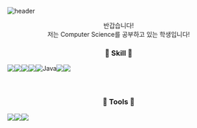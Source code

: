 
<!--
**hyjang14/hyjang14** is a ✨ _special_ ✨ repository because its `README.md` (this file) appears on your GitHub profile.

Here are some ideas to get you started:

- 🔭 I’m currently working on ...
- 🌱 I’m currently learning ...
- 👯 I’m looking to collaborate on ...
- 🤔 I’m looking for help with ...
- 💬 Ask me about ...
- 📫 How to reach me: ...
- 😄 Pronouns: ...
- ⚡ Fun fact: ...
-->
![header](https://capsule-render.vercel.app/api?type=waving&color=auto&height=300&section=header&text=welcome%20&fontSize=90&animation=twinkling&desc=👋&nbsp;Hi!&nbsp;Welcome&nbsp;to&nbsp;my&nbsp;github!&descAlignY=70)

<div align=center>
     반갑습니다!<br>
<!--     제 이름은 장하연입니다.<br> -->
    저는 Computer Science를 공부하고 있는 학생입니다!<br>
<h3 align="center">🔨 Skill 🔨</h3>
<div style="display:flex; flex-direction:row;">
    <!--<img src="https://img.shields.io/badge/Gradle-02303A?style=for-the-badge&logo=gradle&logoColor=white"> -->
    <br>
    <img src="https://img.shields.io/badge/HTML-E34F26?style=for-the-badge&logo=html5&logoColor=white"> 
    <img src="https://img.shields.io/badge/CSS-1572B6?style=for-the-badge&logo=css3&logoColor=white">
    <img src="https://img.shields.io/badge/JAVASCRIPT-F7DF1E?style=for-the-badge&logo=javascript&logoColor=black"> 
    <br>
    <img src="https://img.shields.io/badge/Lua-2C2D72?style=for-the-badge&logo=Lua&logoColor=white"> 
    <img alt="Java" src ="https://img.shields.io/badge/Java-007396.svg?&style=for-the-badge&logo=Java&logoColor=white"/>
    <img src="https://img.shields.io/badge/Python-3776AB?style=for-the-badge&logo=Python&logoColor=white">
    <img src="https://img.shields.io/badge/Django-092E20?style=for-the-badge&logo=Django&logoColor=white">
    <br><br>

</div><br>

<h3 align="center">🔨 Tools 🔨</h3>
<div style="display:flex; flex-direction:row;">
     <img src="https://img.shields.io/badge/Android Studio-3DDC84?style=for-the-badge&logo=Android Studio&logoColor=white">
     <img src="https://img.shields.io/badge/VScode-2F80ED?style=for-the-badge&logo=VScode&logoColor=white">
     <img src="https://img.shields.io/badge/Eclipse IDE-2C2255?style=for-the-badge&logo=Eclipse IDE&logoColor=white">
</div>






